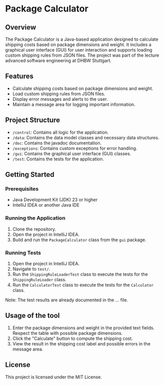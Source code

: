 # Package Calculator

## Overview
The Package Calculator is a Java-based application designed to calculate shipping costs based on package dimensions and weight. 
It includes a graphical user interface (GUI) for user interaction and supports loading custom shipping rules from JSON files.
The project was part of the lecture advanced software engineering at DHBW Stuttgart.

## Features
- Calculate shipping costs based on package dimensions and weight.
- Load custom shipping rules from JSON files.
- Display error messages and alerts to the user.
- Maintain a message area for logging important information.


## Project Structure

- `/control`: Contains all logic for the application.
- `/data`: Contains the data model classes and necessary data structures.
- `/doc`: Contains the javadoc documentation.
- `/exceptions`: Contains custom exceptions for error handling.
- `/gui`: Contains the graphical user interface (GUI) classes.
- `/test`: Contains the tests for the application.


## Getting Started

### Prerequisites

- Java Development Kit (JDK) 23 or higher
- IntelliJ IDEA or another Java IDE


### Running the Application

1. Clone the repository.
2. Open the project in IntelliJ IDEA.
3. Build and run the `PackageCalculator` class from the `gui` package.

### Running Tests
1. Open the project in IntelliJ IDEA.
2. Navigate to `test/`.
3. Run the `ShippingRuleLoaderTest` class to execute the tests for the `ShippingRuleLoader` class.
4. Run the `CalculatorTest` class to execute the tests for the `Calculator` class.

Note: The test results are already documented in the ... file.

## Usage of the tool
1. Enter the package dimensions and weight in the provided text fields. Respect the table with possible package dimensions.
2. Click the "Calculate" button to compute the shipping cost.
3. View the result in the shipping cost label and possible errors in the message area.

## License
This project is licensed under the MIT License.